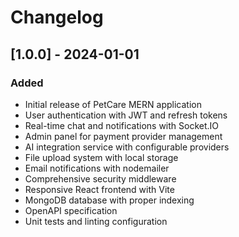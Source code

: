 # Changelog

## [1.0.0] - 2024-01-01

### Added
- Initial release of PetCare MERN application
- User authentication with JWT and refresh tokens
- Real-time chat and notifications with Socket.IO
- Admin panel for payment provider management
- AI integration service with configurable providers
- File upload system with local storage
- Email notifications with nodemailer
- Comprehensive security middleware
- Responsive React frontend with Vite
- MongoDB database with proper indexing
- OpenAPI specification
- Unit tests and linting configuration
